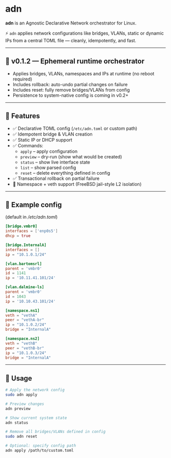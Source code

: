 # adn

**adn** is an Agnostic Declarative Network orchestrator for Linux.

⚡ `adn` applies network configurations like bridges, VLANs, static or dynamic IPs from a central TOML file — cleanly, idempotently, and fast.

---

## 🚧 v0.1.2 — Ephemeral runtime orchestrator

- Applies bridges, VLANs, namespaces and IPs at runtime (no reboot required)
- Includes rollback: auto-undo partial changes on failure
- Includes reset: fully remove bridges/VLANs from config
- Persistence to system-native config is coming in v0.2+

---

## 🔧 Features

- ✅ Declarative TOML config (`/etc/adn.toml` or custom path)
- ✅ Idempotent bridge & VLAN creation
- ✅ Static IP or DHCP support
- ✅ Commands:
  - `apply` – apply configuration
  - `preview` – dry-run (show what would be created)
  - `status` – show live interface state
  - `list` – show parsed config
  - `reset` – delete everything defined in config
- ✅ Transactional rollback on partial failure
- 🧱 Namespace + veth support (FreeBSD jail-style L2 isolation)

---

## 🔧 Example config

(default in */etc/adn.toml*)
```toml
[bridge.vmbr0]
interfaces = ['enp0s5']
dhcp = true

[bridge.InternalA]
interfaces = []
ip = "10.1.0.1/24"

[vlan.bartomsrl]
parent = 'vmbr0'
id = 1141
ip = '10.11.41.101/24'

[vlan.dalmine-ls]
parent = 'vmbr0'
id = 1043
ip = '10.10.43.101/24'

[namespace.ns1]
veth = "vethA"
peer = "vethA-br"
ip = "10.1.0.2/24"
bridge = "InternalA"

[namespace.ns2]
veth = "vethB"
peer = "vethB-br"
ip = "10.1.0.3/24"
bridge = "InternalA"
```

---

## 🚀 Usage

```bash
# Apply the network config
sudo adn apply

# Preview changes
adn preview

# Show current system state
adn status

# Remove all bridges/VLANs defined in config
sudo adn reset

# Optional: specify config path
adn apply /path/to/custom.toml
```
